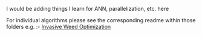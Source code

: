 I would be adding things I learn for ANN, parallelization, etc. here


For individual algorithms please see the corresponding readme within those folders e.g. :- [Invasive Weed Optimization](https://github.com/AMP0075/ANN_Learning_with_Distributed_Bio-inspired_Algorithms/blob/main/Invasive%20Weed%20Optimisation/README.md)
